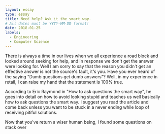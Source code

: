 ```yaml
---
layout: essay
type: essay
title: Need help? Ask it the smart way.
# All dates must be YYYY-MM-DD format!
date: 2018-01-25
labels:
  - Engineering
  - Computer Science
---
```



There is always a time in our lives when we all experience a road block and looked around seeking for help, and in response
we don't get the answer were looking for. Well I am sorry to say that the reason you didn't get an effective answer is not
the source's fault, it's you. Have you ever heard of the saying "Dumb questions get dumb answers"? Well, in my experience in retail,
I can raise my hand that the statement is 100% true.

According to Eric Raymond in "How to ask questions the smart way", he goes into detail on how to avoid looking stupid and teaches
us well basically how to ask questions the smart way. I suggest you read the article and come back unless you want to be stuck in a never
ending while loop of receiving pitiful solutions.

Now that you've return a wiser human being, I found some questions on stack over
